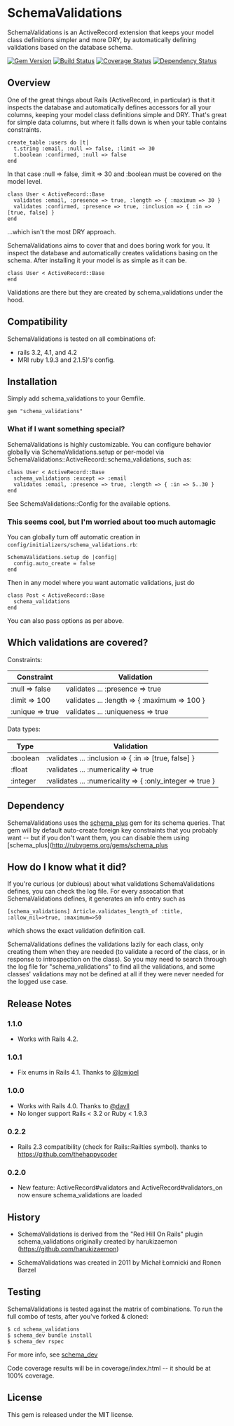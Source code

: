 # SchemaValidations

SchemaValidations is an ActiveRecord extension that keeps your model class
definitions simpler and more DRY, by automatically defining validations based
on the database schema.

[![Gem Version](https://badge.fury.io/rb/schema_validations.svg)](http://badge.fury.io/rb/schema_validations)
[![Build Status](https://secure.travis-ci.org/SchemaPlus/schema_validations.svg)](http://travis-ci.org/SchemaPlus/schema_validations)
[![Coverage Status](https://img.shields.io/coveralls/SchemaPlus/schema_validations.svg)](https://coveralls.io/r/SchemaPlus/schema_validations)
[![Dependency Status](https://gemnasium.com/lomba/schema_validations.svg)](https://gemnasium.com/lomba/schema_validations)


## Overview

One of the great things about Rails (ActiveRecord, in particular) is that it
inspects the database and automatically defines accessors for all your
columns, keeping your model class definitions simple and DRY.  That's great
for simple data columns, but where it falls down is when your table contains
constraints.

    create_table :users do |t|
      t.string :email, :null => false, :limit => 30
      t.boolean :confirmed, :null => false
    end

In that case :null => false, :limit => 30 and :boolean must be covered on the
model level.

    class User < ActiveRecord::Base
      validates :email, :presence => true, :length => { :maximum => 30 }
      validates :confirmed, :presence => true, :inclusion => { :in => [true, false] }
    end

...which isn't the most DRY approach.

SchemaValidations aims to cover that and does boring work for you. It inspect
the database and automatically creates validations basing on the schema. After
installing it your model is as simple as it can be.

    class User < ActiveRecord::Base
    end

Validations are there but they are created by schema_validations under the
hood.

## Compatibility

SchemaValidations is tested on all combinations of:

*   rails 3.2, 4.1, and 4.2
*   MRI ruby 1.9.3 and 2.1.5)'s
config.

## Installation

Simply add schema_validations to your Gemfile.

    gem "schema_validations"            

### What if I want something special?

SchemaValidations is highly customizable. You can configure behavior globally
via SchemaValidations.setup or per-model via
SchemaValidations::ActiveRecord::schema_validations, such as:

    class User < ActiveRecord::Base
      schema_validations :except => :email
      validates :email, :presence => true, :length => { :in => 5..30 }
    end

See SchemaValidations::Config for the available options.

### This seems cool, but I'm worried about too much automagic

You can globally turn off automatic creation in
`config/initializers/schema_validations.rb`:

    SchemaValidations.setup do |config|
      config.auto_create = false
    end

Then in any model where you want automatic validations, just do

    class Post < ActiveRecord::Base
      schema_validations
    end

You can also pass options as per above.

## Which validations are covered?

Constraints:

|      Constraint     |                     Validation                           |
|---------------------|----------------------------------------------------------|
| :null => false      | validates ... :presence => true                          |
| :limit => 100       | validates ... :length => { :maximum => 100 }             |
| :unique => true     | validates ... :uniqueness => true                        |

Data types:

|         Type       |                      Validation                           |
|--------------------|-----------------------------------------------------------|
| :boolean           | :validates ... :inclusion => { :in => [true, false] }     |
| :float             | :validates ... :numericality => true                      |
| :integer           | :validates ... :numericality => { :only_integer => true } |

## Dependency

SchemaValidations uses the [schema_plus](http://rubygems.org/gems/schema_plus)
gem for its schema queries.  That gem will by default auto-create foreign key
constraints that you probably want -- but if you don't want them, you can
disable them using [schema_plus](http://rubygems.org/gems/schema_plus



## How do I know what it did?
If you're curious (or dubious) about what validations SchemaValidations
defines, you can check the log file.  For every assocation that
SchemaValidations defines, it generates an info entry such as

    [schema_validations] Article.validates_length_of :title, :allow_nil=>true, :maximum=>50

which shows the exact validation definition call.


SchemaValidations defines the validations lazily for each class, only creating
them when they are needed (to validate a record of the class, or in response
to introspection on the class).  So you may need to search through the log
file for "schema_validations" to find all the validations, and some classes'
validations may not be defined at all if they were never needed for the logged
use case.

## Release Notes

### 1.1.0

* Works with Rails 4.2.

### 1.0.1

* Fix enums in Rails 4.1.  Thanks to [@lowjoel](https://github.com/lowjoel)

### 1.0.0

* Works with Rails 4.0.  Thanks to [@davll](https://github.com/davll)
* No longer support Rails < 3.2 or Ruby < 1.9.3

### 0.2.2
    
* Rails 2.3 compatibility (check for Rails::Railties symbol).  thanks to https://github.com/thehappycoder

### 0.2.0

* New feature: ActiveRecord#validators and ActiveRecord#validators_on now ensure schema_validations are loaded

## History

*   SchemaValidations is derived from the "Red Hill On Rails" plugin
    schema_validations originally created by harukizaemon
    (https://github.com/harukizaemon)

*   SchemaValidations was created in 2011 by Michał Łomnicki and Ronen Barzel


## Testing

SchemaValidations is tested against the matrix of combinations.  To run the full combo of
tests, after you've forked & cloned: 

    $ cd schema_validations
    $ schema_dev bundle install
    $ schema_dev rspec

For more info, see [schema_dev](https://github.com/SchemaPlus/schema_dev)

Code coverage results will be in coverage/index.html -- it should be at 100% coverage.

## License

This gem is released under the MIT license.
